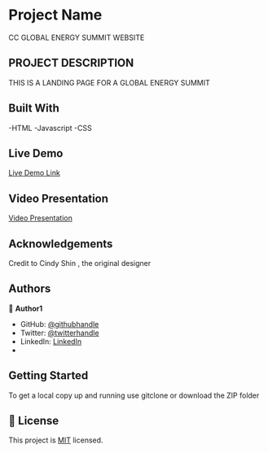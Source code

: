 
# Project Name

CC GLOBAL ENERGY SUMMIT WEBSITE
## PROJECT DESCRIPTION
THIS IS A LANDING PAGE FOR  A GLOBAL ENERGY SUMMIT



## Built With
-HTML
-Javascript
-CSS

## Live Demo 

[Live Demo Link](https://michaelmunavu83.github.io/capstone-project/)

## Video Presentation

[Video Presentation](https://www.loom.com/share/4c2be5b76f464a9dbed24566b1848dd5)

## Acknowledgements

Credit to Cindy Shin , the original designer


## Authors

👤 **Author1**

- GitHub: [@githubhandle](https://github.com/MICHAELMUNAVU83)
- Twitter: [@twitterhandle](https://twitter.com/MunavuMichael)
- LinkedIn: [LinkedIn](https://www.linkedin.com/in/michael-munavu-78703a218/)
- 

## Getting Started
To get a local copy up and running  use gitclone or download the ZIP folder


## 📝 License

This project is [MIT](.MichaelMunavu/Capstoneproject/MIT.md) licensed.

